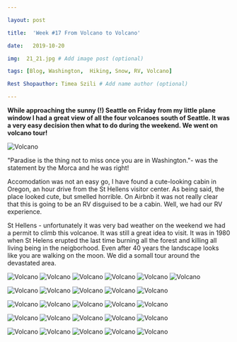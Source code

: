 ```yaml
---

layout: post

title:  'Week #17 From Volcano to Volcano'

date:   2019-10-20

img:  21_21.jpg # Add image post (optional)

tags: [Blog, Washington,  Hiking, Snow, RV, Volcano]

Rest Shopauthor: Timea Szili # Add name author (optional)

---
```


**While approaching the sunny (!) Seattle on Friday from my little plane window I had a 
great view of all the four volcanoes south of Seattle. It was a very easy decision then what to do during the weekend. We went on volcano tour!**

![Volcano]({{site.baseurl}}/assets/img/21_1.jpg)

"Paradise is the thing not to miss once you are in Washington."- was the statement by the Morca and he was right!

Accomodation was not an easy go, I have found a cute-looking cabin in Oregon, an hour drive from the St Hellens visitor center. As being said, 
the place looked cute, but smelled horrible. On Airbnb it was not really clear that this is going to be an RV disguised to be a cabin. Well, we had our RV experience. 

St Hellens - unfortunately it was very bad weather on the weekend we had a permit to climb this volcanoe. It was still a great idea to visit. 
It was in 1980 when St Helens erupted the last time burning all the forest and killing all living being in the neigborhood. Even after 40 years the landscape looks like you are walking on the moon. 
We did a somall tour around the devastated area. 

![Volcano]({{site.baseurl}}/assets/img/21_2.jpg)
![Volcano]({{site.baseurl}}/assets/img/21_2_1.jpg)
![Volcano]({{site.baseurl}}/assets/img/21_2_2.jpg)
![Volcano]({{site.baseurl}}/assets/img/21_2_3.jpg)
![Volcano]({{site.baseurl}}/assets/img/21_3.jpg)
![Volcano]({{site.baseurl}}/assets/img/21_4.jpg)


![Volcano]({{site.baseurl}}/assets/img/21_5.jpg)
![Volcano]({{site.baseurl}}/assets/img/21_6.jpg)
![Volcano]({{site.baseurl}}/assets/img/21_7.jpg)
![Volcano]({{site.baseurl}}/assets/img/21_8.jpg)
![Volcano]({{site.baseurl}}/assets/img/21_9.jpg)



![Volcano]({{site.baseurl}}/assets/img/21_10.jpg)
![Volcano]({{site.baseurl}}/assets/img/21_11.jpg)
![Volcano]({{site.baseurl}}/assets/img/21_12.jpg)
![Volcano]({{site.baseurl}}/assets/img/21_13.jpg)
![Volcano]({{site.baseurl}}/assets/img/21_14.jpg)



![Volcano]({{site.baseurl}}/assets/img/21_15.jpg)
![Volcano]({{site.baseurl}}/assets/img/21_16.jpg)
![Volcano]({{site.baseurl}}/assets/img/21_17.jpg)
![Volcano]({{site.baseurl}}/assets/img/21_18.jpg)
![Volcano]({{site.baseurl}}/assets/img/21_19.jpg)



![Volcano]({{site.baseurl}}/assets/img/21_20.jpg)
![Volcano]({{site.baseurl}}/assets/img/21_21.jpg)
![Volcano]({{site.baseurl}}/assets/img/21_22.jpg)
![Volcano]({{site.baseurl}}/assets/img/21_23.jpg)
![Volcano]({{site.baseurl}}/assets/img/21_24.jpg)

